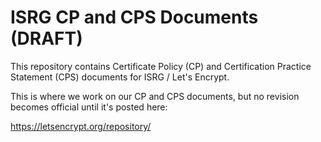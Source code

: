# ISRG CP and CPS Documents (DRAFT)

This repository contains Certificate Policy (CP) and Certification Practice Statement (CPS) documents for ISRG / Let's Encrypt.

This is where we work on our CP and CPS documents, but no revision becomes official until it's posted here:

<https://letsencrypt.org/repository/>
